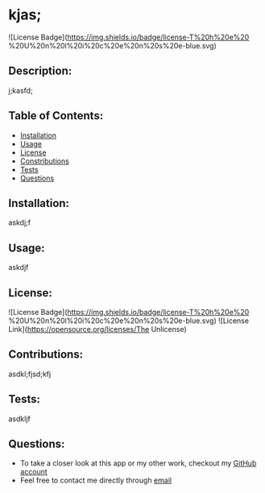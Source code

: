 
# **kjas;**
![License Badge](https://img.shields.io/badge/license-T%20h%20e%20 %20U%20n%20l%20i%20c%20e%20n%20s%20e-blue.svg)

## **Description:**
j;kasfd;

## **Table of Contents:**
* [Installation](#Installation)
* [Usage](#Usage)
* [License](#License)
* [Constributions](#Contributions)
* [Tests](#Tests)
* [Questions](#Questions)

## **Installation:**
askdj;f

## **Usage:**
askdjf

## **License:**
![License Badge](https://img.shields.io/badge/license-T%20h%20e%20 %20U%20n%20l%20i%20c%20e%20n%20s%20e-blue.svg)
![License Link](https://opensource.org/licenses/The Unlicense)


## **Contributions:**
asdkl;fjsd;kfj

## **Tests:**
asdkljf

## **Questions:**
* To take a closer look at this app or my other work, checkout my [GitHub account](https://github.com/ksajdf;kalsdjf)
* Feel free to contact me directly through [email](asdk;jf;asdkjf)
  